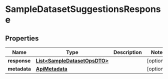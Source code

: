 

# SampleDatasetSuggestionsResponse


## Properties

Name | Type | Description | Notes
------------ | ------------- | ------------- | -------------
**response** | [**List&lt;SampleDatasetOpsDTO&gt;**](SampleDatasetOpsDTO.md) |  |  [optional]
**metadata** | [**ApiMetadata**](ApiMetadata.md) |  |  [optional]




